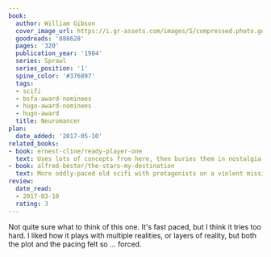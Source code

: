 ```yaml
---
book:
  author: William Gibson
  cover_image_url: https://i.gr-assets.com/images/S/compressed.photo.goodreads.com/books/1281419771l/888628.jpg
  goodreads: '888628'
  pages: '320'
  publication_year: '1984'
  series: Sprawl
  series_position: '1'
  spine_color: '#376897'
  tags:
  - scifi
  - bsfa-award-nominees
  - hugo-award-nominees
  - hugo-award
  title: Neuromancer
plan:
  date_added: '2017-05-10'
related_books:
- book: ernest-cline/ready-player-one
  text: Uses lots of concepts from here, then buries them in nostalgia.
- book: alfred-bester/the-stars-my-destination
  text: More oddly-paced old scifi with protagonists on a violent mission.
review:
  date_read:
  - 2017-03-10
  rating: 3
---
```


Not quite sure what to think of this one. It's fast paced, but I think it tries too hard. I liked how it plays with
multiple realities, or layers of reality, but both the plot and the pacing felt so … forced.
